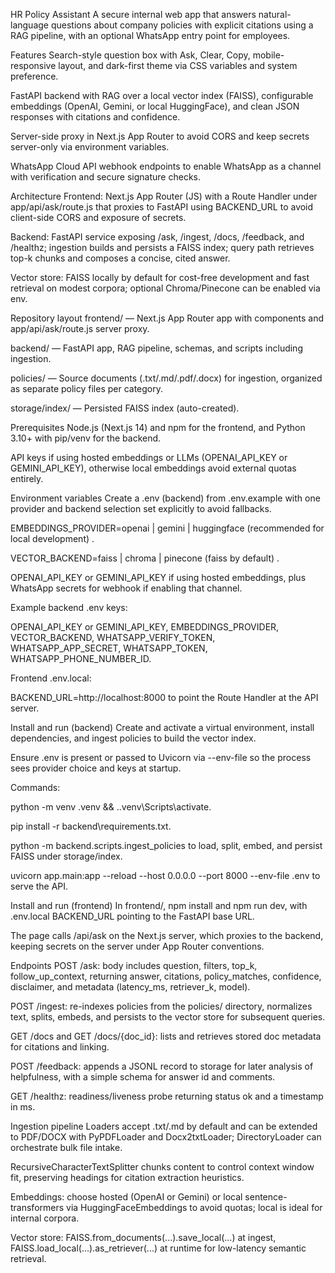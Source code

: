 HR Policy Assistant
A secure internal web app that answers natural-language questions about company policies with explicit citations using a RAG pipeline, with an optional WhatsApp entry point for employees.

Features
Search-style question box with Ask, Clear, Copy, mobile-responsive layout, and dark-first theme via CSS variables and system preference.

FastAPI backend with RAG over a local vector index (FAISS), configurable embeddings (OpenAI, Gemini, or local HuggingFace), and clean JSON responses with citations and confidence.

Server-side proxy in Next.js App Router to avoid CORS and keep secrets server-only via environment variables.

WhatsApp Cloud API webhook endpoints to enable WhatsApp as a channel with verification and secure signature checks.

Architecture
Frontend: Next.js App Router (JS) with a Route Handler under app/api/ask/route.js that proxies to FastAPI using BACKEND_URL to avoid client-side CORS and exposure of secrets.

Backend: FastAPI service exposing /ask, /ingest, /docs, /feedback, and /healthz; ingestion builds and persists a FAISS index; query path retrieves top-k chunks and composes a concise, cited answer.

Vector store: FAISS locally by default for cost-free development and fast retrieval on modest corpora; optional Chroma/Pinecone can be enabled via env.

Repository layout
frontend/ — Next.js App Router app with components and app/api/ask/route.js server proxy.

backend/ — FastAPI app, RAG pipeline, schemas, and scripts including ingestion.

policies/ — Source documents (.txt/.md/.pdf/.docx) for ingestion, organized as separate policy files per category.

storage/index/ — Persisted FAISS index (auto-created).

Prerequisites
Node.js (Next.js 14) and npm for the frontend, and Python 3.10+ with pip/venv for the backend.

API keys if using hosted embeddings or LLMs (OPENAI_API_KEY or GEMINI_API_KEY), otherwise local embeddings avoid external quotas entirely.

Environment variables
Create a .env (backend) from .env.example with one provider and backend selection set explicitly to avoid fallbacks.

EMBEDDINGS_PROVIDER=openai | gemini | huggingface (recommended for local development) .

VECTOR_BACKEND=faiss | chroma | pinecone (faiss by default) .

OPENAI_API_KEY or GEMINI_API_KEY if using hosted embeddings, plus WhatsApp secrets for webhook if enabling that channel.

Example backend .env keys:

OPENAI_API_KEY or GEMINI_API_KEY, EMBEDDINGS_PROVIDER, VECTOR_BACKEND, WHATSAPP_VERIFY_TOKEN, WHATSAPP_APP_SECRET, WHATSAPP_TOKEN, WHATSAPP_PHONE_NUMBER_ID.

Frontend .env.local:

BACKEND_URL=http://localhost:8000 to point the Route Handler at the API server.

Install and run (backend)
Create and activate a virtual environment, install dependencies, and ingest policies to build the vector index.

Ensure .env is present or passed to Uvicorn via --env-file so the process sees provider choice and keys at startup.

Commands:

python -m venv .venv && ..venv\Scripts\activate.

pip install -r backend\requirements.txt.

python -m backend.scripts.ingest_policies to load, split, embed, and persist FAISS under storage/index.

uvicorn app.main:app --reload --host 0.0.0.0 --port 8000 --env-file .env to serve the API.

Install and run (frontend)
In frontend/, npm install and npm run dev, with .env.local BACKEND_URL pointing to the FastAPI base URL.

The page calls /api/ask on the Next.js server, which proxies to the backend, keeping secrets on the server under App Router conventions.

Endpoints
POST /ask: body includes question, filters, top_k, follow_up_context, returning answer, citations, policy_matches, confidence, disclaimer, and metadata (latency_ms, retriever_k, model).

POST /ingest: re-indexes policies from the policies/ directory, normalizes text, splits, embeds, and persists to the vector store for subsequent queries.

GET /docs and GET /docs/{doc_id}: lists and retrieves stored doc metadata for citations and linking.

POST /feedback: appends a JSONL record to storage for later analysis of helpfulness, with a simple schema for answer id and comments.

GET /healthz: readiness/liveness probe returning status ok and a timestamp in ms.

Ingestion pipeline
Loaders accept .txt/.md by default and can be extended to PDF/DOCX with PyPDFLoader and Docx2txtLoader; DirectoryLoader can orchestrate bulk file intake.

RecursiveCharacterTextSplitter chunks content to control context window fit, preserving headings for citation extraction heuristics.

Embeddings: choose hosted (OpenAI or Gemini) or local sentence-transformers via HuggingFaceEmbeddings to avoid quotas; local is ideal for internal corpora.

Vector store: FAISS.from_documents(...).save_local(...) at ingest, FAISS.load_local(...).as_retriever(...) at runtime for low-latency semantic retrieval.